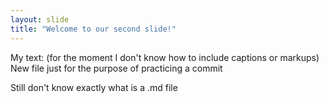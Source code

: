 ```yaml
---
layout: slide
title: "Welcome to our second slide!"
---
```

My text: (for the moment I don't know how to include captions or markups)
New file just for the purpose of practicing a commit

Still don't know exactly what is a .md file
